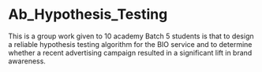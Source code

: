 # Ab_Hypothesis_Testing
This is a group work given to 10 academy Batch 5 students is that  to design a reliable
hypothesis testing algorithm for the BIO service and to determine whether a recent
advertising campaign resulted in a significant lift in brand awareness.
